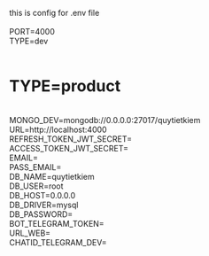 this is config for .env file<br />
<br />
PORT=4000<br />
TYPE=dev<br />
<br />

# TYPE=product<br />

<br />
MONGO_DEV=mongodb://0.0.0.0:27017/quytietkiem<br />
URL=http://localhost:4000<br />
REFRESH_TOKEN_JWT_SECRET=<br />
ACCESS_TOKEN_JWT_SECRET=<br />
EMAIL=<br />
PASS_EMAIL=<br />
DB_NAME=quytietkiem<br />
DB_USER=root<br />
DB_HOST=0.0.0.0<br />
DB_DRIVER=mysql<br />
DB_PASSWORD=<br />
BOT_TELEGRAM_TOKEN=</br>
URL_WEB=</br>
CHATID_TELEGRAM_DEV=</br>
